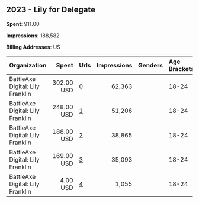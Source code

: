 ## 2023 - Lily for Delegate 
**Spent**: 911.00

**Impressions**: 188,582

**Billing Addresses**: US

|Organization|Spent|Urls|Impressions|Genders|Age Brackets|Country Codes|
|:---|---:|:---|---:|:---|:---|:---|
|BattleAxe Digital: Lily Franklin|302.00 USD|[0](https://www.snap.com/political-ads/asset/5bdd121109ae1661396f60b8eb2431e8cddc337ca424abc6a4efb7e39fbf8dd1?mediaType=mp4)|62,363||18-24|united states|
|BattleAxe Digital: Lily Franklin|248.00 USD|[1](https://www.snap.com/political-ads/asset/583d002a8526a7a5ad78d2d288d6fe9002e89c282949adeab71c452b254dde38?mediaType=mp4)|51,206||18-24|united states|
|BattleAxe Digital: Lily Franklin|188.00 USD|[2](https://www.snap.com/political-ads/asset/3c1ff7cdfe8908bf9345f18241e876eb1195858d2eff692d0a8acdd2b0846c4d?mediaType=mp4)|38,865||18-24|united states|
|BattleAxe Digital: Lily Franklin|169.00 USD|[3](https://www.snap.com/political-ads/asset/7be551e91d08cec5043fd694ace56601fa9135c611afad65fe798d8718787a60?mediaType=mp4)|35,093||18-24|united states|
|BattleAxe Digital: Lily Franklin|4.00 USD|[4](https://www.snap.com/political-ads/asset/5bdd121109ae1661396f60b8eb2431e8cddc337ca424abc6a4efb7e39fbf8dd1?mediaType=mp4)|1,055||18-24|united states|
